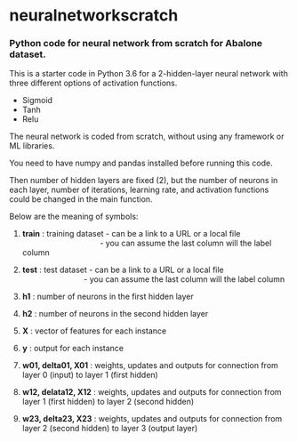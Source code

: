 # neuralnetworkscratch
<h3> Python code for neural network from scratch for Abalone dataset. </h3>


This is a starter code in Python 3.6 for a 2-hidden-layer neural network with three different options of activation functions.   
- Sigmoid
- Tanh
- Relu

The neural network is coded from scratch, without using any framework or ML libraries.    

You need to have numpy and pandas installed before running this code.   

Then number of hidden layers are fixed (2), but the number of neurons in each layer, number of iterations, learning rate, and activation functions 
could be changed in the main function.

Below are the meaning of symbols:

1. **train** : training dataset - can be a link to a URL or a local file <br>
   &ensp; &emsp; &ensp; &nbsp; &emsp; &ensp; &nbsp; &emsp; &ensp; &nbsp; &emsp; - you can assume the last column will the label column <br>
    
2. **test** : test dataset   - can be a link to a URL or a local file <br>
   &ensp; &nbsp; &emsp; &ensp; &nbsp; &emsp; &ensp; &nbsp; &emsp;  - you can assume the last column will the label column <br>
3. **h1** : number of neurons in the first hidden layer <br>
4. **h2** : number of neurons in the second hidden layer <br>
5. **X** : vector of features for each instance <br>
6. **y** : output for each instance <br>
7. **w01, delta01, X01** : weights, updates and outputs for connection from layer 0 (input) to layer 1 (first hidden) <br>
8. **w12, delata12, X12** : weights, updates and outputs for connection from layer 1 (first hidden) to layer 2 (second hidden) <br>
9. **w23, delta23, X23** : weights, updates and outputs for connection from layer 2 (second hidden) to layer 3 (output layer) <br>
